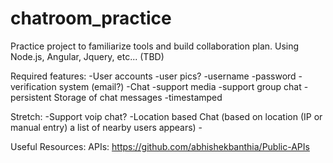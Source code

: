 # chatroom_practice

Practice project to familiarize tools and build collaboration plan.
Using Node.js, Angular, Jquery, etc... (TBD)

Required features:
  -User accounts
    -user pics?
    -username
    -password
    -verification system (email?)
  -Chat
    -support media
    -support group chat
    -persistent Storage of chat messages
    -timestamped
    
 Stretch:
    -Support voip chat?
    -Location based Chat (based on location (IP or manual entry) a list of nearby users appears)
    -
    
 Useful Resources:
 APIs: https://github.com/abhishekbanthia/Public-APIs
